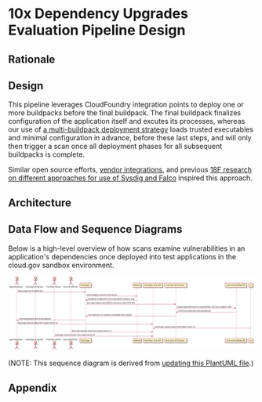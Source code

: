 # 10x Dependency Upgrades Evaluation Pipeline Design

## Rationale

## Design

This pipeline leverages CloudFoundry integration points to deploy one or more buildpacks before the final buildpack. The final buildpack finalizes configuration of the application itself and excutes its processes, whereas our use of [a multi-buildpack deployment strategy](https://docs.cloudfoundry.org/buildpacks/use-multiple-buildpacks.html) loads trusted executables and minimal configuration in advance, before these last steps, and will only then trigger a scan once all deployment phases for all subsequent buildpacks is complete.

Similar open source efforts, [vendor integrations](https://blog.aquasec.com/using-aqua-to-secure-applications-on-pivotal-cloud-foundry), and previous [18F research on different approaches for use of Sysdig and Falco](https://youtu.be/wFQOXMcZnQg?t=1485) inspired this approach.

## Architecture

## Data Flow and Sequence Diagrams

Below is a high-level overview of how scans examine vulnerabilities in an
application's dependencies once deployed into test applications in the cloud.gov
sandbox environment.

![Vuls Scan Sequence Diagram](./docs/../scan_sequence_diagram.svg)

(NOTE: This sequence diagram is derived from [updating this PlantUML file](./docs/../scan_sequence_diagram.puml).)

## Appendix